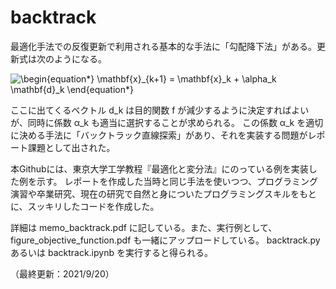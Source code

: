 # backtrack
最適化手法での反復更新で利用される基本的な手法に「勾配降下法」がある。更新式は次のようになる。

<img src=
"https://render.githubusercontent.com/render/math?math=%5Clarge+%5Cdisplaystyle+%5Cbegin%7Bequation%2A%7D%0A%5Cmathbf%7Bx%7D_%7Bk%2B1%7D+%3D+%5Cmathbf%7Bx%7D_k+%2B+%5Calpha_k+%5Cmathbf%7Bd%7D_k%0A%5Cend%7Bequation%2A%7D%0A" 
alt="\begin{equation*}
\mathbf{x}_{k+1} = \mathbf{x}_k + \alpha_k \mathbf{d}_k
\end{equation*}
">

ここに出てくるベクトル d_k は目的関数 f が減少するように決定すればよいが、同時に係数 α_k も適当に選択することが求められる。
この係数 α_k を適切に決める手法に「バックトラック直線探索」があり、それを実装する問題がレポート課題として出された。

本Githubには、東京大学工学教程『最適化と変分法』にのっている例を実装した例を示す。
レポートを作成した当時と同じ手法を使いつつ、プログラミング演習や卒業研究、現在の研究で自然と身についたプログラミングスキルをもとに、スッキリしたコードを作成した。

詳細は memo_backtrack.pdf に記している。また、実行例として、figure_objective_function.pdf も一緒にアップロードしている。
backtrack.py あるいは backtrack.ipynb を実行すると得られる。

（最終更新：2021/9/20）
